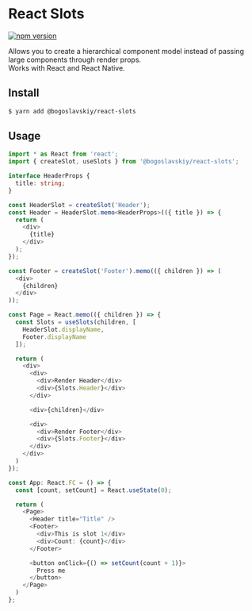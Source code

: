 # React Slots 
[![npm version](https://badge.fury.io/js/%40bogoslavskiy%2Freact-slots.svg)](https://badge.fury.io/js/%40bogoslavskiy%2Freact-slots)

Allows you to create a hierarchical component model instead of passing large components through render props.
<br />
Works with React and React Native.
## Install 

```bash
$ yarn add @bogoslavskiy/react-slots
```

## Usage

```ts
import * as React from 'react';
import { createSlot, useSlots } from '@bogoslavskiy/react-slots';

interface HeaderProps {
  title: string;
}

const HeaderSlot = createSlot('Header');
const Header = HeaderSlot.memo<HeaderProps>(({ title }) => {
  return (
    <div>
      {title}
    </div>
  );
});

const Footer = createSlot('Footer').memo(({ children }) => (
  <div>
    {children}
  </div>
));

const Page = React.memo(({ children }) => {
  const Slots = useSlots(children, [
    HeaderSlot.displayName,
    Footer.displayName
  ]);

  return (
    <div>
      <div>
        <div>Render Header</div>
        <div>{Slots.Header}</div>
      </div>

      <div>{children}</div>

      <div>
        <div>Render Footer</div>
        <div>{Slots.Footer}</div>
      </div>
    </div>
  )
});

const App: React.FC = () => {
  const [count, setCount] = React.useState(0);

  return (
    <Page>
      <Header title="Title" />
      <Footer>
        <div>This is slot 1</div>
        <div>Count: {count}</div>
      </Footer>

      <button onClick={() => setCount(count + 1)}>
        Press me
      </button>
    </Page>
  )
};
```
